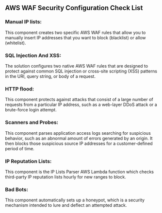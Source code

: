 ## AWS WAF Security Configuration Check List

### Manual IP lists:
This component creates two specific AWS WAF rules that allow you to manually insert IP addresses that you want to block (blacklist) or allow (whitelist).

### SQL Injection And XSS:
The solution configures two native AWS WAF rules that are designed to protect against common SQL injection or cross-site scripting (XSS) patterns in the URI, query string, or body of a request.

### HTTP flood:
This component protects against attacks that consist of a large number of requests from a particular IP address, such as a web-layer DDoS attack or a brute-force login attempt.

### Scanners and Probes:
This component parses application access logs searching for suspicious behavior, such as an abnormal amount of errors generated by an origin. It then blocks those suspicious source IP addresses for a customer-defined period of time.

### IP Reputation Lists:
This component is the IP Lists Parser AWS Lambda function which checks third-party IP reputation lists hourly for new ranges to block.

### Bad Bots:
This component automatically sets up a honeypot, which is a security mechanism intended to lure and deflect an attempted attack.
